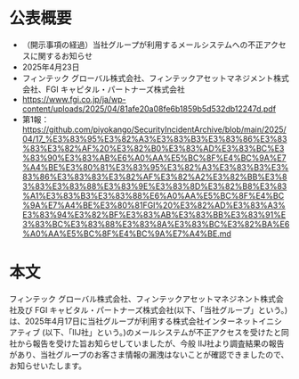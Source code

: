 # 公表概要
- （開示事項の経過）当社グループが利用するメールシステムへの不正アクセスに関するお知らせ 
- 2025年4月23日
- フィンテック グローバル株式会社、フィンテックアセットマネジメント株式会社、FGI キャピタル・パートナーズ株式会社
- https://www.fgi.co.jp/ja/wp-content/uploads/2025/04/81afe20a08fe6b1859b5d532db12247d.pdf
- 第1報：https://github.com/piyokango/SecurityIncidentArchive/blob/main/2025/04/17_%E3%83%95%E3%82%A3%E3%83%B3%E3%83%86%E3%83%83%E3%82%AF%20%E3%82%B0%E3%83%AD%E3%83%BC%E3%83%90%E3%83%AB%E6%A0%AA%E5%BC%8F%E4%BC%9A%E7%A4%BE%E3%80%81%E3%83%95%E3%82%A3%E3%83%B3%E3%83%86%E3%83%83%E3%82%AF%E3%82%A2%E3%82%BB%E3%83%83%E3%83%88%E3%83%9E%E3%83%8D%E3%82%B8%E3%83%A1%E3%83%B3%E3%83%88%E6%A0%AA%E5%BC%8F%E4%BC%9A%E7%A4%BE%E3%80%81FGI%20%E3%82%AD%E3%83%A3%E3%83%94%E3%82%BF%E3%83%AB%E3%83%BB%E3%83%91%E3%83%BC%E3%83%88%E3%83%8A%E3%83%BC%E3%82%BA%E6%A0%AA%E5%BC%8F%E4%BC%9A%E7%A4%BE.md

# 本文
フィンテック グローバル株式会社、フィンテックアセットマネジネント株式会社及び FGI キャビタル・パートナーズ株式会社(以下、「当社グループ」という。)は、2025年4月17日に当社グループが利用する株式会社インターネットイニシアティブ (以下、「IIJ社」という。)のメールシステムが不正アクセスを受けたと同社から報告を受けた旨お知らせしていましたが、今般 IIJ社より調査結果の報告があり、当社グループのお客さま情報の漏洩はないことが確認できましたので、お知らせいたします。
